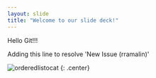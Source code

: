```yaml
---
layout: slide
title: "Welcome to our slide deck!"
---
```


Hello Git!!!

Adding this line to resolve 'New Issue (rramalin)' 

![orderedlistocat](https://octodex.github.com/images/orderedlistocat.png)
{: .center}

